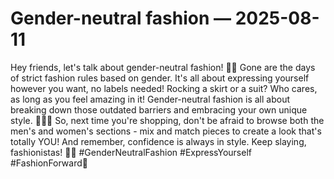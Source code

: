 # Gender-neutral fashion — 2025-08-11

Hey friends, let's talk about gender-neutral fashion! 🌈💫 Gone are the days of strict fashion rules based on gender. It's all about expressing yourself however you want, no labels needed! Rocking a skirt or a suit? Who cares, as long as you feel amazing in it! Gender-neutral fashion is all about breaking down those outdated barriers and embracing your own unique style. 🙌👗👔 So, next time you're shopping, don't be afraid to browse both the men's and women's sections - mix and match pieces to create a look that's totally YOU! And remember, confidence is always in style. Keep slaying, fashionistas! 💃🕺 #GenderNeutralFashion #ExpressYourself #FashionForward🌟
